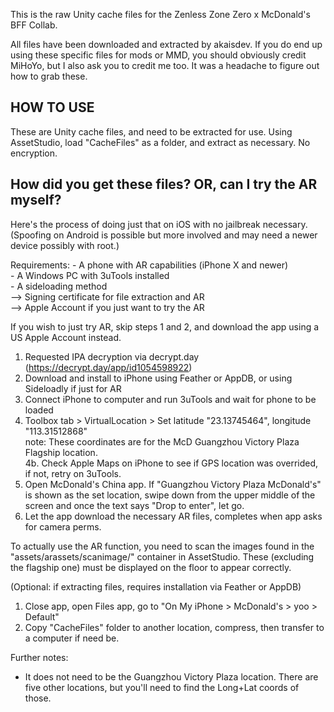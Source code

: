 This is the raw Unity cache files for the Zenless Zone Zero x McDonald's BFF Collab.

All files have been downloaded and extracted by akaisdev. 
If you do end up using these specific files for mods or MMD, you should obviously credit MiHoYo, but I also ask you to credit me too. It was a headache to figure out how to grab these.


## HOW TO USE

These are Unity cache files, and need to be extracted for use. Using AssetStudio, load "CacheFiles" as a folder, and extract as necessary. No encryption.


## How did you get these files? OR, can I try the AR myself?

Here's the process of doing just that on iOS with no jailbreak necessary. 
(Spoofing on Android is possible but more involved and may need a newer device possibly with root.)

Requirements:
	- A phone with AR capabilities (iPhone X and newer)  
	- A Windows PC with 3uTools installed  
	- A sideloading method  
		--> Signing certificate for file extraction and AR  
		--> Apple Account if you just want to try the AR  

If you wish to just try AR, skip steps 1 and 2, and download the app using a US Apple Account instead.
1. Requested IPA decryption via decrypt.day (https://decrypt.day/app/id1054598922)
2. Download and install to iPhone using Feather or AppDB, or using Sideloadly if just for AR
3. Connect iPhone to computer and run 3uTools and wait for phone to be loaded
4. Toolbox tab > VirtualLocation > Set latitude "23.13745464", longitude "113.31512868"   
	note: These coordinates are for the McD Guangzhou Victory Plaza Flagship location.  
	4b. Check Apple Maps on iPhone to see if GPS location was overrided, if not, retry on 3uTools.
5. Open McDonald's China app. If "Guangzhou Victory Plaza McDonald's" is shown as the set location, swipe down from the upper middle of the screen and once the text says "Drop to enter", let go.
6. Let the app download the necessary AR files, completes when app asks for camera perms.

To actually use the AR function, you need to scan the images found in the "assets/arassets/scanimage/" container in AssetStudio.
These (excluding the flagship one) must be displayed on the floor to appear correctly.

(Optional: if extracting files, requires installation via Feather or AppDB)  
1. Close app, open Files app, go to "On My iPhone > McDonald's > yoo > Default"  
2. Copy "CacheFiles" folder to another location, compress, then transfer to a computer if need be.  

Further notes:  
- It does not need to be the Guangzhou Victory Plaza location. There are five other locations, but you'll need to find the Long+Lat coords of those.  

